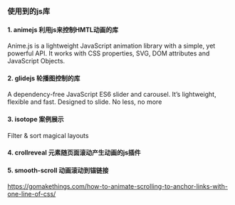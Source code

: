 ### 使用到的js库
#### 1. animejs 利用js来控制HMTL动画的库
Anime.js is a lightweight JavaScript animation library with a simple, yet powerful API.
It works with CSS properties, SVG, DOM attributes and JavaScript Objects.

#### 2. glidejs 轮播图控制的库
A dependency-free JavaScript ES6 slider and carousel. It’s lightweight, flexible and fast. Designed to slide. No less, no more

#### 3. isotope  案例展示
Filter & sort magical layouts

#### 4. crollreveal 元素随页面滚动产生动画的js插件

#### 5. smooth-scroll 动画滚动到锚链接
https://gomakethings.com/how-to-animate-scrolling-to-anchor-links-with-one-line-of-css/